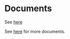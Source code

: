 # Documents

See [here](./docs)

See [here](https://github.com/kcl-lang/modules/blob/main/.integration/artifacthub/crossplane-provider-upjet-gcp/1.0.3/docs/README.md) for more documents.
